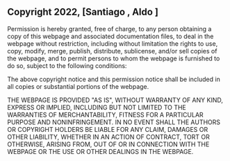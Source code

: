 ## Copyright 2022, [Santiago , Aldo ]

Permission is hereby granted, free of charge, to any person obtaining a copy of this webpage and associated documentation files, to deal in the webpage without restriction, including without limitation the rights to use, copy, modify, merge, publish, distribute, sublicense, and/or sell copies of the webpage, and to permit persons to whom the webpage is furnished to do so, subject to the following conditions:

The above copyright notice and this permission notice shall be included in all copies or substantial portions of the webpage.

THE WEBPAGE IS PROVIDED "AS IS", WITHOUT WARRANTY OF ANY KIND, EXPRESS OR IMPLIED, INCLUDING BUT NOT LIMITED TO THE WARRANTIES OF MERCHANTABILITY, FITNESS FOR A PARTICULAR PURPOSE AND NONINFRINGEMENT. IN NO EVENT SHALL THE AUTHORS OR COPYRIGHT HOLDERS BE LIABLE FOR ANY CLAIM, DAMAGES OR OTHER LIABILITY, WHETHER IN AN ACTION OF CONTRACT, TORT OR OTHERWISE, ARISING FROM, OUT OF OR IN CONNECTION WITH THE WEBPAGE OR THE USE OR OTHER DEALINGS IN THE WEBPAGE.